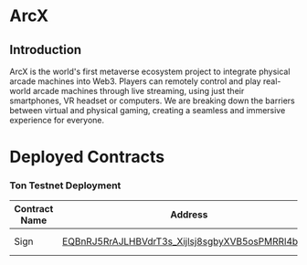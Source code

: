 # ArcX

## Introduction
ArcX is the world's first metaverse ecosystem project to integrate physical arcade machines into Web3. Players can remotely control and play real-world arcade machines through live streaming, using just their smartphones, VR headset or computers. We are breaking down the barriers between virtual and physical gaming, creating a seamless and immersive experience for everyone.


# Deployed Contracts

### Ton Testnet Deployment
 
| Contract Name  | Address                                    | Purpose                                   |
|----------------|--------------------------------------------|-------------------------------------------|
| Sign  | [EQBnRJ5RrAJLHBVdrT3s_Xijlsj8sgbyXVB5osPMRRl4bL1H](https://testnet.tonviewer.com/kQBnRJ5RrAJLHBVdrT3s_Xijlsj8sgbyXVB5osPMRRl4bAbN) | Sign Contract |

